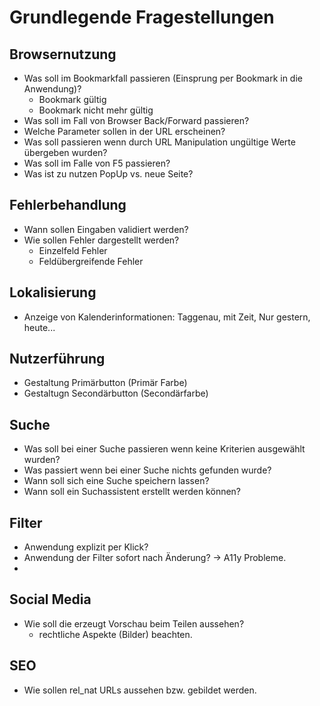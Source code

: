 # Grundlegende Fragestellungen

## Browsernutzung
* Was soll im Bookmarkfall passieren (Einsprung per Bookmark in die Anwendung)?
  * Bookmark gültig
  * Bookmark nicht mehr gültig
* Was soll im Fall von Browser Back/Forward passieren?
* Welche Parameter sollen in der URL erscheinen?
* Was soll passieren wenn durch URL Manipulation ungültige Werte übergeben wurden?
* Was soll im Falle von F5 passieren?
* Was ist zu nutzen PopUp vs. neue Seite? 

## Fehlerbehandlung
* Wann sollen Eingaben validiert werden?
* Wie sollen Fehler dargestellt werden?
  * Einzelfeld Fehler
  * Feldübergreifende Fehler

## Lokalisierung
* Anzeige von Kalenderinformationen: Taggenau, mit Zeit, Nur gestern, heute...

## Nutzerführung
* Gestaltung Primärbutton (Primär Farbe)
* Gestaltugn Secondärbutton (Secondärfarbe)

## Suche
* Was soll bei einer Suche passieren wenn keine Kriterien ausgewählt wurden?
* Was passiert wenn bei einer Suche nichts gefunden wurde?
* Wann soll sich eine Suche speichern lassen?
* Wann soll ein Suchassistent erstellt werden können?

## Filter
* Anwendung explizit per Klick?
* Anwendung der Filter sofort nach Änderung? -> A11y Probleme.
*

## Social Media
* Wie soll die erzeugt Vorschau beim Teilen aussehen?
  * rechtliche Aspekte (Bilder) beachten.

## SEO 
* Wie sollen rel_nat URLs aussehen bzw. gebildet werden.

 